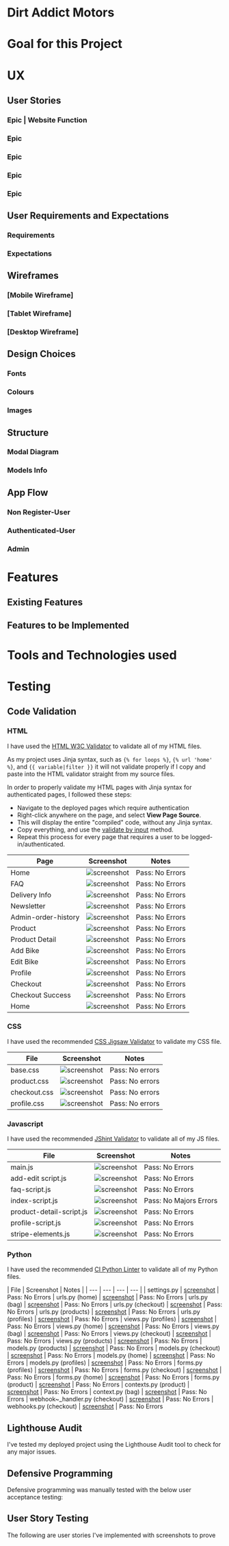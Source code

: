 # Dirt Addict Motors

# Goal for this Project

# UX

## User Stories

### Epic | Website Function

### Epic
### Epic
### Epic
### Epic

## User Requirements and Expectations

### Requirements

### Expectations

## Wireframes

### [Mobile Wireframe]

### [Tablet Wireframe]

### [Desktop Wireframe]

## Design Choices
### Fonts

### Colours

### Images

## Structure

### Modal Diagram

### Models Info

## App Flow

### Non Register-User

### Authenticated-User

### Admin

# Features

## Existing Features

## Features to be Implemented

# Tools and Technologies used

# Testing

## Code Validation

### HTML

I have used the [HTML W3C Validator](https://validator.w3.org) to validate all of my HTML files.

As my project uses Jinja syntax, such as `{% for loops %}`, `{% url 'home' %}`, and `{{ variable|filter }}`
it will not validate properly if I copy and paste into the HTML validator straight from my source files.

In order to properly validate my HTML pages with Jinja syntax for authenticated pages, I followed these steps:

- Navigate to the deployed pages which require authentication
- Right-click anywhere on the page, and select **View Page Source**.
- This will display the entire "compiled" code, without any Jinja syntax.
- Copy everything, and use the [validate by input](https://validator.w3.org/#validate_by_input) method.
- Repeat this process for every page that requires a user to be logged-in/authenticated.

| Page | Screenshot | Notes |
| --- | --- | --- |
| Home | ![screenshot](readmedoc/validhtml/home-html.png) | Pass: No Errors
| FAQ | ![screenshot](readmedoc/validhtml/faq-html.png) | Pass: No Errors
| Delivery Info | ![screenshot](readmedoc/validhtml/deliveryinfo-html.png) | Pass: No Errors
|  Newsletter | ![screenshot](readmedoc/validhtml/newsletter-html.png) | Pass: No Errors
| Admin-order-history | ![screenshot](readmedoc/validhtml/admin-order-history-html.png) | Pass: No Errors
| Product | ![screenshot](readmedoc/validhtml/product-html.png) | Pass: No Errors
| Product Detail | ![screenshot](readmedoc/validhtml/product-detail-html.png) | Pass: No Errors
| Add Bike | ![screenshot](readmedoc/validhtml/add-bike-html.png) | Pass: No Errors
| Edit Bike | ![screenshot](readmedoc/validhtml/edit-bike-html.png) | Pass: No Errors
| Profile | ![screenshot](readmedoc/validhtml/profile.html.png) | Pass: No Errors
| Checkout | ![screenshot](readmedoc/validhtml/checkoput-html.png) | Pass: No Errors
| Checkout Success | ![screenshot](readmedoc/validhtml/home-html.png) | Pass: No Errors
| Home | ![screenshot](readmedoc/validhtml/home-html.png) | Pass: No Errors


### CSS

I have used the recommended [CSS Jigsaw Validator](https://jigsaw.w3.org/css-validator) to validate my CSS file.

| File | Screenshot | Notes |
| --- | --- | --- |
|base.css | ![screenshot](readmedoc/cssvalid/base-css.png) | Pass: No errors
|product.css | ![screenshot](readmedoc/cssvalid/product-css.png) | Pass: No errors
|checkout.css | ![screenshot](readmedoc/cssvalid/checkout-css.png) | Pass: No errors
|profile.css | ![screenshot](readmedoc/cssvalid/profile-css.png) | Pass: No errors

### Javascript

I have used the recommended [JShint Validator](https://jshint.com) to validate all of my JS files.

| File | Screenshot | Notes |
| --- | --- | --- |
| main.js | ![screenshot](readmedoc/jsvalid/main-js.png) | Pass: No Errors
| add-edit script.js | ![screenshot](readmedoc/jsvalid/add-edit-bike-script-js.png) | Pass: No Errors
| faq-script.js | ![screenshot](readmedoc/jsvalid/faq-script-js.png) | Pass: No Errors
| index-script.js | ![screenshot](readmedoc/jsvalid/index-script-js.png) | Pass: No Majors Errors
| product-detail-script.js | ![screenshot](readmedoc/jsvalid/product-detail-script-js.png) | Pass: No Errors
| profile-script.js | ![screenshot](readmedoc/jsvalid/profile-script-js.png) | Pass: No Errors
| stripe-elements.js | ![screenshot](readmedoc/jsvalid/stripe-elemenets-js.png) | Pass: No Errors

### Python

I have used the recommended [CI Python Linter](https://pep8ci.herokuapp.com) to validate all of my Python files.

| File | Screenshot | Notes |
| --- | --- | --- | --- |
| settings.py | [screenshot](readmedoc/lintervalid/setting-linter.png) | Pass: No Errors
| urls.py (home) | [screenshot](readmedoc/lintervalid/home-urls.png)  | Pass: No Errors
| urls.py (bag) | [screenshot](readmedoc/lintervalid/bag-urls.png)  | Pass: No Errors
| urls.py (checkout) | [screenshot](readmedoc/lintervalid/checkout-urls.png)  | Pass: No Errors
| urls.py (products) | [screenshot](readmedoc/lintervalid/product-urls.png) | Pass: No Errors
| urls.py (profiles) | [screenshot](readmedoc/lintervalid/profiles-urls.png)  | Pass: No Errors
| views.py (profiles) | [screenshot](readmedoc/lintervalid/profiles-view.png)  | Pass: No Errors
| views.py (home) | [screenshot](readmedoc/lintervalid/home-view.png)  | Pass: No Errors
| views.py (bag) | [screenshot](readmedoc/lintervalid/bag-view.png)  | Pass: No Errors
| views.py (checkout) | [screenshot](readmedoc/lintervalid/checkout-view.png)  | Pass: No Errors
| views.py (products) | [screenshot](readmedoc/lintervalid/product.view.png)  | Pass: No Errors
| models.py (products) | [screenshot](readmedoc/lintervalid/products-model.png)  | Pass: No Errors
| models.py (checkout) | [screenshot](readmedoc/lintervalid/checkout-model.png)  | Pass: No Errors
| models.py (home) | [screenshot](readmedoc/lintervalid/home-model.png) | Pass: No Errors
| models.py (profiles) | [screenshot](readmedoc/lintervalid/profiles-modal.png)  | Pass: No Errors
| forms.py (profiles) | [screenshot](readmedoc/lintervalid/profiles-form.png)  | Pass: No Errors
| forms.py (checkout) | [screenshot](readmedoc/lintervalid/checkout-form.png)  | Pass: No Errors
| forms.py (home) | [screenshot](readmedoc/lintervalid/profiles-form.png)  | Pass: No Errors
| forms.py (product) | [screenshot](readmedoc/lintervalid/products-form.png)  | Pass: No Errors
| contexts.py (product) | [screenshot](readmedoc/lintervalid/product-contexts.png)  | Pass: No Errors
| context.py (bag) | [screenshot](readmedoc/lintervalid/bag-contexts.png) | Pass: No Errors
| webhook~_handler.py (checkout) | [screenshot](readmedoc/lintervalid/bag-contexts.png) | Pass: No Errors
| webhooks.py (checkout) | [screenshot](readmedoc/lintervalid/bag-contexts.png) | Pass: No Errors


## Lighthouse Audit

I've tested my deployed project using the Lighthouse Audit tool to check for any major issues.

## Defensive Programming

Defensive programming was manually tested with the below user acceptance testing:

## User Story Testing

The following are user stories I've implemented with screenshots to prove
